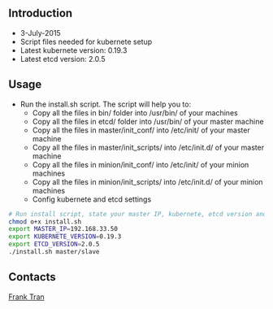 ## Introduction
- 3-July-2015
- Script files needed for kubernete setup
- Latest kubernete version: 0.19.3
- Latest etcd version: 2.0.5

## Usage
- Run the install.sh script. The script will help you to:
	- Copy all the files in bin/ folder into /usr/bin/ of your machines
	- Copy all the files in etcd/ folder into /usr/bin/ of your master machine
	- Copy all the files in master/init_conf/ into /etc/init/ of your master machine
	- Copy all the files in master/init_scripts/ into /etc/init.d/ of your master machine
	- Copy all the files in minion/init_conf/ into /etc/init/ of your minion machines
	- Copy all the files in minion/init_scripts/ into /etc/init.d/ of your minion machines
	- Config kubernete and etcd settings

```sh
# Run install script, state your master IP, kubernete, etcd version and type of machine (master/slave)
chmod o+x install.sh
export MASTER_IP=192.168.33.50
export KUBERNETE_VERSION=0.19.3
export ETCD_VERSION=2.0.5
./install.sh master/slave
```

## Contacts
[Frank Tran](https://bitbucket.org/FrankRazer)